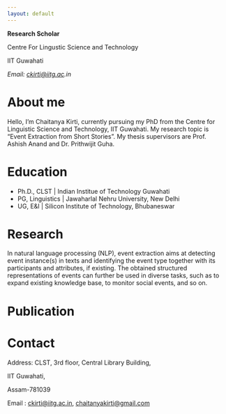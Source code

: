 ```yaml
---
layout: default
---
```


**Research Scholar**

<p>Centre For Lingustic Science and Technology</p>

IIT Guwahati

_Email: ckirti@iitg.ac.in_

# About me

Hello, I’m Chaitanya Kirti, currently pursuing my PhD from the Centre for Linguistic Science and Technology, IIT Guwahati. My research topic is “Event Extraction from Short Stories”. My thesis supervisors are Prof. Ashish Anand and Dr. Prithwijit Guha.    

# Education
- Ph.D., CLST | Indian Institue of Technology Guwahati 							       		
- PG, Linguistics	| Jawaharlal Nehru University, New Delhi 			        		
- UG, E&I | Silicon Institute of Technology, Bhubaneswar 

# Research

In natural language processing (NLP), event extraction aims at detecting event instance(s) in texts and identifying the event type together with its participants and attributes, if existing. The obtained structured representations of events can further be used in diverse tasks, such as to expand existing knowledge base, to monitor social events, and so on.


# Publication


# Contact

Address: CLST, 3rd floor, Central Library Building,

IIT Guwahati, 

Assam-781039

Email : ckirti@iitg.ac.in,
        chaitanyakirti@gmail.com

